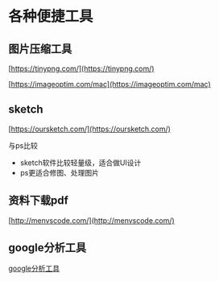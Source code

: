 # 各种便捷工具

## 图片压缩工具

[https://tinypng.com/](https://tinypng.com/)

[https://imageoptim.com/mac](https://imageoptim.com/mac)

## sketch
[https://oursketch.com/](https://oursketch.com/)

与ps比较
* sketch软件比较轻量级，适合做UI设计
* ps更适合修图、处理图片

## 资料下载pdf

[http://menvscode.com/](http://menvscode.com/)


## google分析工具

[google分析工具](https://developers.google.cn/analytics/devguides/reporting/?hl=zh-cn)
